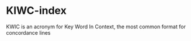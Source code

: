 # KIWC-index
KWIC is an acronym for Key Word In Context, the most common format for concordance lines
